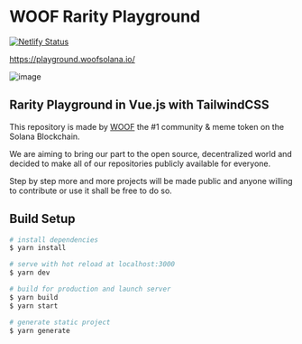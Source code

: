 # WOOF Rarity Playground
[![Netlify Status](https://api.netlify.com/api/v1/badges/15bce735-36ee-4d9e-836f-19f5e8ae5a43/deploy-status)](https://app.netlify.com/sites/adorable-heliotrope-c5fa1a/deploys)

https://playground.woofsolana.io/

![image](https://user-images.githubusercontent.com/93952610/162173649-5c21bbb2-b367-4565-b6c1-01c893d82f6b.png)

## Rarity Playground in Vue.js with TailwindCSS

This repository is made by [WOOF](https://woofsolana.io) the #1 community & meme token on the Solana Blockchain. 

We are aiming to bring our part to the open source, decentralized world and decided to make all of our repositories publicly available for everyone.

Step by step more and more projects will be made public and anyone willing to contribute or use it shall be free to do so.





## Build Setup

```bash
# install dependencies
$ yarn install

# serve with hot reload at localhost:3000
$ yarn dev

# build for production and launch server
$ yarn build
$ yarn start

# generate static project
$ yarn generate
```


